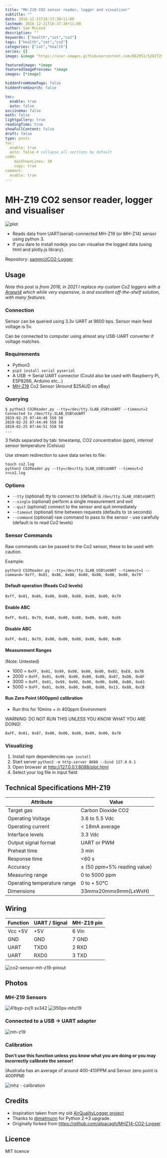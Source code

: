 ```yaml
---
title: "MH-Z19 CO2 sensor reader, logger and visualiser"
subtitle: ""
date: 2016-12-21T16:37:38+11:00
lastmod: 2016-12-21T16:37:38+11:00
author: Sam McLeod
description: ""
keywords: ["health","iot","co2"]
tags: ["health","iot","co2"]
categories: ["iot","health"]
series: []
image: &image "https://user-images.githubusercontent.com/862951/52827251-21597e00-3118-11e9-9ebc-ddbbc9fb02a8.jpg"

featuredimage: *image
featuredImagePreview: *image
images: [*image]

hiddenFromHomePage: false
hiddenFromSearch: false

toc:
  enable: true
  auto: false
asciinema: false
math: false
lightgallery: true
readingTime: true
showFullContent: false
draft: false
type: posts
toc:
  enable: true
  auto: false # collapse all sections by default
code:
    maxShownLines: 20
    copy: true
comment:
  enable: true
---
```


<!-- markdownlint-disable MD025 -->

# MH-Z19 CO2 sensor reader, logger and visualiser

![plot](https://user-images.githubusercontent.com/862951/52826593-a98a5400-3115-11e9-868a-72a763b6d587.jpg)

* Reads data from UART(serial)-connected MH-Z19 (or MH-Z14) sensor using python 3.
* If you dare to install nodejs you can visualise the logged data (using html and plotly.js library).

Repository: [sammcj/CO2-Logger](https://github.com/sammcj/CO2-Logger)

## Usage

*Note this post is from 2016, in 2021 I replace my custom Co2 loggers with a [Aranet4](https://aranet.com/products/aranet4/) which while very expensive, is and excellent off-the-shelf solution, with many features.*

### Connection

Sensor can be queried using 3.3v UART at 9600 bps. Sensor main feed voltage is 5v.

Can be connected to computer using almost any USB-UART converter if voltage matches.

### Requirements

* Python3
* `pip3 install serial pyserial`
* A USB -> Serial UART connector (Could also be used with Raspberry Pi, ESP8266, Arduino etc...)
* [MH-Z19](https://www.winsen-sensor.com/d/files/PDF/Infrared%20Gas%20Sensor/NDIR%20CO2%20SENSOR/MH-Z19%20CO2%20Ver1.0.pdf) Co2 Sensor (Around $25AUD on eBay)

### Querying

```shell
$ python3 CO2Reader.py --tty=/dev/tty.SLAB_USBtoUART --timeout=2
Connected to /dev/tty.SLAB_USBtoUART
2019-02-25 07:44:48 558 58
2019-02-25 07:44:49 558 58
2019-02-25 07:44:51 558 58
...
```

3 fields separated by tab: timestamp, CO2 concentration (ppm), *internal* sensor temperature (Celsius)

Use stream redirection to save data series to file:

```shell
touch co2.log
python3 CO2Reader.py --tty=/dev/tty.SLAB_USBtoUART --timeout=2 >>co2.log
```

### Options

* `--tty` (optional) tty to connect to (default is `/dev/tty.SLAB_USBtoUART`)
* `--single` (optional) perform a single measurement and exit
* `--quit` (optional) connect to the sensor and quit immediately
* `--timeout` (optional) time between requests (defaults to `10` seconds)
* `--command` (optional) raw command to pass to the sensor - use carefully (default is to read Co2 levels)

### Sensor Commands

Raw commands can be passed to the Co2 sensor, these to be used with caution.

Example:

```shell
python3 CO2Reader.py --tty=/dev/tty.SLAB_USBtoUART --timeout=1 --command='0xff, 0x01, 0x86, 0x00, 0x00, 0x00, 0x00, 0x00, 0x79'
```

#### Default operation (Reads Co2 levels)

`0xff, 0x01, 0x86, 0x00, 0x00, 0x00, 0x00, 0x00, 0x79`

#### Enable ABC

`0xFF, 0x01, 0x79, 0xA0, 0x00, 0x00, 0x00, 0x00, 0xE6`

#### Disable ABC

`0xFF, 0x01, 0x79, 0x00, 0x00, 0x00, 0x00, 0x00, 0x86`

#### Measurement Ranges

(Note: Untested)

* 1000 = `0xFF, 0x01, 0x99, 0x00, 0x00, 0x00, 0x03, 0xE8, 0x7B`
* 2000 = `0xFF, 0x01, 0x99, 0x00, 0x00, 0x00, 0x07, 0xD0, 0x8F`
* 3000 = `0xFF, 0x01, 0x99, 0x00, 0x00, 0x00, 0x0B, 0xB8, 0xA3`
* 5000 = `0xFF, 0x01, 0x99, 0x00, 0x00, 0x00, 0x13, 0x88, 0xCB`

#### Run Zero Point (400ppm) calibration

* Run this for 10mins + in 400ppm Environment

WARNING: DO NOT RUN THIS UNLESS YOU KNOW WHAT YOU ARE DOING!

`0xFF, 0x01, 0x87, 0x00, 0x00, 0x00, 0x00, 0x00, 0x78`

### Visualizing

1. Install npm dependencies `npm install`
2. Start server `python3 -m http.server 8088 --bind 127.0.0.1`
3. Open browser at <http://127.0.0.1:8088/plot.html>
4. Select your log file in input field

## Technical Specifications MH-Z19

|          Attribute          |            Value            |
|-----------------------------|-----------------------------|
| Target gas                  | Carbon Dioxide CO2          |
| Operating Voltage           | 3.6 to 5.5 Vdc              |
| Operating current           | < 18mA average              |
| Interface levels            | 3.3 Vdc                     |
| Output signal format        | UART or PWM                 |
| Preheat time                | 3 min                       |
| Response time               | <60 s                       |
| Accuracy                    | ± (50 ppm+5% reading value) |
| Measuring range             | 0 to 5000 ppm               |
| Operating temperature range | 0 to + 50°C                 |
| Dimensions                  | 33mmx20mmx9mm(LxWxH)        |

## Wiring

| Function | UART / Signal | MH-Z19 pin |
|----------|---------------|------------|
| Vcc +5V  | +5V           | 6 Vin      |
| GND      | GND           | 7 GND      |
| UART     | TXD0          | 2 RXD      |
| UART     | RXD0          | 3 TXD      |

![co2-sensor-mh-z19-pinout](https://user-images.githubusercontent.com/862951/52826907-c7a48400-3116-11e9-9c2e-c5fde2cf8f1d.jpg)

## Photos

### MH-Z19 Sensors

![41byp-zvj1l _sx342_](https://user-images.githubusercontent.com/862951/53372770-d48f6600-39a7-11e9-8c05-9aca871de7d0.jpg) ![350px-mhz19](https://user-images.githubusercontent.com/862951/53372771-d527fc80-39a7-11e9-80e6-17ade8eb4b19.jpg)

### Connected to a USB -> UART adapter

![mh-z19](https://user-images.githubusercontent.com/862951/52826018-38e23800-3113-11e9-92f3-18c99c902ae5.jpg)

### Calibration

**Don't use this function unless you know what you are doing or you may incorrectly calibrate the sensor!**

(Australia has an average of around 400-410PPM and Sensor zero point is 400PPM)

![mhz - calibration](https://user-images.githubusercontent.com/862951/52827251-21597e00-3118-11e9-9ebc-ddbbc9fb02a8.jpg)

## Credits

* Inspiration taken from my old [AirQualityLogger project](https://github.com/sammcj/airqualitylogger)
* Thanks to [@matmunn](https://github.com/matmunn) for Python 2->3 upgrade.
* Originally forked from <https://github.com/alpacagh/MHZ14-CO2-Logger>

## Licence

MIT licence
